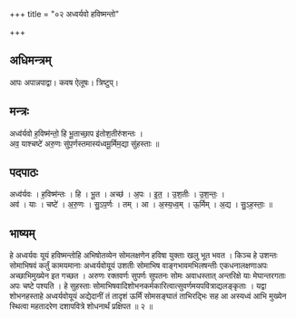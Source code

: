 +++
title = "०२ अध्वर्यवो हविष्मन्तो"

+++
## अधिमन्त्रम्
आपः अपान्नपाद्वा। कवष ऐलूषः। त्रिष्टुप्।

## मन्त्रः
अध्व॑र्यवो ह॒विष्म॑न्तो॒ हि भू॒ताच्छा॒प इ॑तोश॒तीरु॑शन्तः ।  
अव॒ याश्चष्टे॑ अरु॒णः सु॑प॒र्णस्तमास्य॑ध्वमू॒र्मिम॒द्या सु॑हस्ताः ॥

## पदपाठः
अध्व॑र्यवः । ह॒विष्म॑न्तः । हि । भू॒त । अच्छ॑ । अ॒पः । इ॒त॒ । उ॒श॒तीः । उ॒श॒न्तः॒ ।  
अव॑ । याः । चष्टे॑ । अ॒रु॒णः । सु॒ऽप॒र्णः । तम् । आ । अ॒स्य॒ध्व॒म् । ऊ॒र्मिम् । अ॒द्य । सु॒ऽह॒स्ताः॒ ॥

## भाष्यम्
हे अध्वर्यवः यूयं हविष्मन्तोहि अभिषोतव्येन सोमलक्षणेन हविषा युक्ताः खलु भूत भवत । किञ्च हे उशन्तः सोमाभिषवं कर्तुं कामयमानाः अध्वर्यवोयूयं उशतीः सोमाभिष वाङ्गभावमभिलषन्तीः एकधनालक्षणाअपः अच्छाभिमुख्येन इत गच्छत । अरुणः रक्तवर्णः सुपर्णः सुपतनः सोमः अवाधस्तात् अन्तरिक्षे याः मेघान्तरगताः अपः चष्टे पश्यति । हे सुहस्ताः सोमाभिषवादिशोभनकर्मकारित्वात्सुवर्णमयपवित्राद्यलङ्कृताः । यद्वा शोभनहस्ताहे अध्वर्यवोयूयं अद्येदानीं तं तादृशं ऊर्मिं सोमसङ्घातं ताभिरद्भिः सह आ अस्यध्वं आभि मुख्येन स्थित्वा महतादरेण दशापवित्रे शोधनार्थं प्रक्षिपत ॥ २ ॥